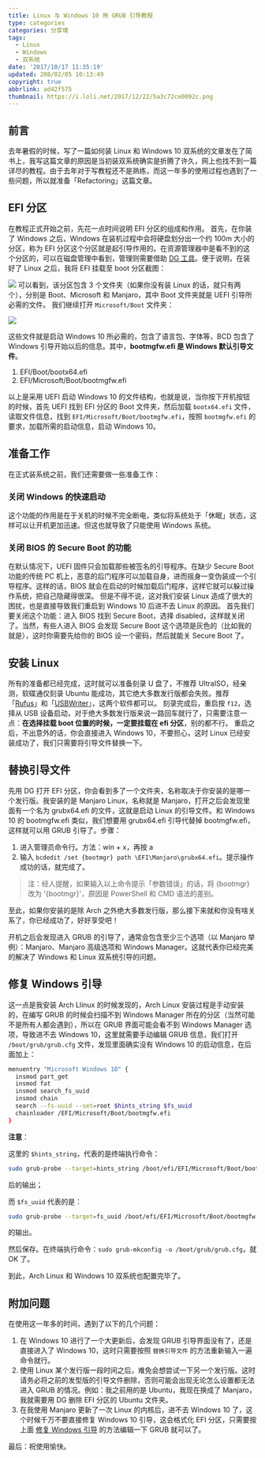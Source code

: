 ```yaml
---
title: Linux 与 Windows 10 用 GRUB 引导教程
type: categories
categories: 分享境
tags:
  - Linux
  - Windows
  - 双系统
date: '2017/10/17 11:35:19'
updated: 208/02/05 10:13:49
copyright: true
abbrlink: ad42f575
thumbnail: https://i.loli.net/2017/12/22/5a3c72ce0092c.png
---
```


## 前言
去年暑假的时候，写了一篇如何装 Linux 和 Windows 10 双系统的文章发在了简书上，我写这篇文章的原因是当初装双系统确实是折腾了许久，网上也找不到一篇详尽的教程。由于去年对于写教程还不是熟练，而这一年多的使用过程也遇到了一些问题，所以就准备「Refactoring」这篇文章。
## EFI 分区
在教程正式开始之前，先花一点时间说明 EFI 分区的组成和作用。
首先，在你装了 Windows 之后，Windows 在装机过程中会将硬盘划分出一个约 100m 大小的分区，称为 EFI 分区这个分区就是起引导作用的。在资源管理器中是看不到的这个分区的，可以在磁盘管理中看到，管理则需要借助 <a href="http://www.diskgenius.cn/" target="_blank" rel="noopener">DG 工具</a>。便于说明，在装好了 Linux 之后，我将 EFI 挂载至 boot 分区截图：
<!-- more -->
![](https://ws1.sinaimg.cn/large/ba22af52gy1fkl3a5pwv6j20ng0hwwfn.jpg)
可以看到，该分区包含 3 个文件夹（如果你没有装 Linux 的话，就只有两个），分别是 Boot、Microsoft 和 Manjaro，其中 Boot 文件夹就是 UEFI 引导所必需的文件。
我们继续打开 `Microsoft/Boot` 文件夹：

![](https://ws1.sinaimg.cn/large/ba22af52gy1fkl3b006w1j20ng0hwdhj.jpg)

这些文件就是启动 Windows 10 所必需的，包含了语言包、字体等，BCD 包含了 Windows 引导开始以后的信息。其中，**bootmgfw.efi 是 Windows 默认引导文件**。
1. EFI/Boot/bootx64.efi
2. EFI/Microsoft/Boot/bootmgfw.efi

以上是采用 UEFI 启动 Windows 10 的文件结构，也就是说，当你按下开机按钮的时候，首先 UEFI 找到 EFI 分区的 Boot 文件夹，然后加载 `bootx64.efi` 文件，读取文件信息，找到 `EFI/Microsoft/Boot/bootmgfw.efi`，按照 `bootmgfw.efi` 的要求，加载所需的启动信息，启动 Windows 10。

## 准备工作
在正式装系统之前，我们还需要做一些准备工作：
### 关闭 Windows 的快速启动
这个功能的作用是在于关机的时候不完全断电，类似将系统处于「休眠」状态，这样可以让开机更加迅速。但这也就导致了只能使用 Windows 系统。
### 关闭 BIOS 的 Secure Boot 的功能
在默认情况下，UEFI 固件只会加载那些被签名的引导程序。在缺少 Secure Boot 功能的传统 PC 机上，恶意的后门程序可以加载自身，进而摇身一变伪装成一个引导程序。这样的话，BIOS 就会在启动的时候加载后门程序，这样它就可以躲过操作系统，把自己隐藏得很深。
但是不得不说，这对我们安装 Linux 造成了很大的困扰，也是直接导致我们重启到 Windows 10 后进不去 Linux 的原因。
首先我们要关闭这个功能：进入 BIOS 找到 Secure Boot，选择 disabled，这样就关闭了。当然，有些人进入 BIOS 会发现 Secure Boot 这个选项是灰色的（比如我的就是），这时你需要先给你的 BIOS 设一个密码，然后就能关 Secure Boot 了。
## 安装 Linux
所有的准备都已经完成，这时就可以准备刻录 U 盘了，不推荐 UltraISO，经亲测，软碟通仅刻录 Ubuntu 能成功，其它绝大多数发行版都会失败。推荐「[Rufus](https://rufus.akeo.ie/)」和「[USBWriter](https://sourceforge.net/projects/usbwriter/)」，这两个软件都可以。
刻录完成后，重启按 `f12`，选择从 USB 设备启动，对于绝大多数发行版来说一路回车就行了，只需要注意一点：**在选择挂载 boot 位置的时候，一定要挂载在 efi 分区**，别的都不行。
重启之后，不出意外的话，你会直接进入 Windows 10，不要担心，这时 Linux 已经安装成功了，我们只需要将引导文件替换一下。

## 替换引导文件
先用 DG 打开 EFI 分区，你会看到多了一个文件夹，名称取决于你安装的是哪一个发行版。我安装的是 Manjaro Linux，名称就是 Manjaro，打开之后会发现里面有一个名为 grubx64.efi 的文件，这就是启动 Linux 的引导文件。和 Windows 10 的 bootmgfw.efi 类似，我们想要用 grubx64.efi 引导代替掉 bootmgfw.efi，这样就可以用 GRUB 引导了。步骤：
1. 进入管理员命令行。方法：win + x，再按 a
2. 输入 `bcdedit /set {bootmgr} path \EFI\Manjaro\grubx64.efi`。提示操作成功的话，就完成了。

> 注：经人提醒，如果输入以上命令提示「参数错误」的话，将 {bootmgr} 改为 '{bootmgr}'，原因是 PowerShell 和 CMD 语法的差别。

至此，如果你安装的是除 Arch 之外绝大多数发行版，那么接下来就和你没有啥关系了，你已经成功了，好好享受吧！

开机之后会发现进入 GRUB 的引导了，通常会包含至少三个选项（以 Manjaro 举例）：Manjaro、Manjaro 高级选项和 Windows Manager。这就代表你已经完美的解决了 Windows 和 Linux 双系统引导的问题。
## 修复 Windows 引导
这一点是我安装 Arch Llinux 的时候发现的，Arch Linux 安装过程是手动安装的，在编写 GRUB 的时候会扫描不到 Windows Manager 所在的分区（当然可能不是所有人都会遇到），所以在 GRUB 界面可能会看不到 Windows Manager 选项，导致进不去 Windows 10，这里就需要手动编辑 GRUB 信息，我们打开 `/boot/grub/grub.cfg` 文件，发现里面确实没有 Windows 10 的启动信息，在后面加上：

```bash
menuentry "Microsoft Windows 10" {
  insmod part_get
  insmod fat
  insmod search_fs_uuid
  insmod chain
  search --fs-uuid --set=root $hints_string $fs_uuid
  chainloader /EFI/Microsoft/Boot/bootmgfw.efi
}
```

**注意**：

这里的 `$hints_string`，代表的是终端执行命令：

```bash
sudo grub-probe --target=hints_string /boot/efi/EFI/Microsoft/Boot/bootmgfw.efi
```
后的输出；

而 `$fs_uuid` 代表的是：

```bash
sudo grub-probe --target=fs_uuid /boot/efi/EFI/Microsoft/Boot/bootmgfw.efi
```

的输出。

然后保存。在终端执行命令：`sudo grub-mkconfig -o /boot/grub/grub.cfg`，就 OK 了。

到此，Arch Linux 和 Windows 10 双系统也配置完毕了。

## 附加问题

在使用这一年多的时间，遇到了以下的几个问题：
1. 在 Windows 10 进行了一个大更新后，会发现 GRUB 引导界面没有了，还是直接进入了 Windows 10，这时只需要按照 `替换引导文件` 的方法重新输入一遍命令就行。
2. 使用 Linux 某个发行版一段时间之后，难免会想尝试一下另一个发行版。这时请务必将之前的发型版的引导文件删除，否则可能会出现无论怎么设置都无法进入 GRUB 的情况。例如：我之前用的是 Ubuntu，我现在换成了 Manjaro，我就需要用 DG 删除 EFI 分区的 Ubuntu 文件夹。
3. 在我使用 Manjaro 更新了一次 Linux 的内核后，进不去 Windows 10 了，这个时候千万不要直接修复 Windows 10 引导，这会格式化 EFI 分区，只需要按上面 [修复 Windows 引导](https://itswincer.com/posts/ad42f575/#%E4%BF%AE%E5%A4%8D-Windows-%E5%BC%95%E5%AF%BC) 的方法编辑一下 GRUB 就可以了。

最后：祝使用愉快。